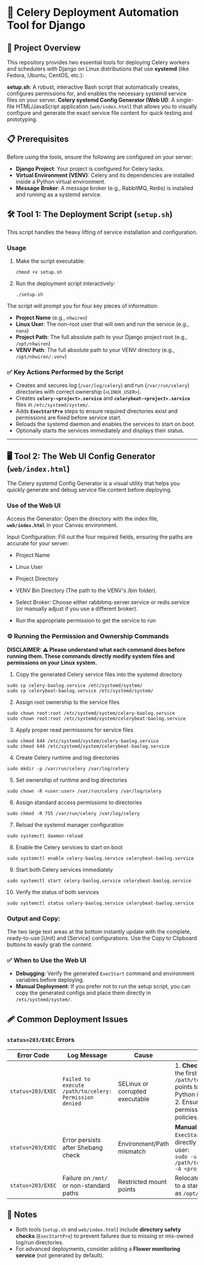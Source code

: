 # 🤖 Celery Deployment Automation Tool for Django

## 🚀 Project Overview

This repository provides two essential tools for deploying Celery workers and schedulers with Django on Linux distributions that use **systemd** (like Fedora, Ubuntu, CentOS, etc.):

**setup.sh**: A robust, interactive Bash script that automatically creates, configures permissions for, and enables the necessary systemd service files on your server.
**Celery systemd Config Generator (Web UI)**: A single-file HTML/JavaScript application (`web/index.html`) that allows you to visually configure and generate the exact service file content for quick testing and prototyping.

## 📋 Prerequisites

Before using the tools, ensure the following are configured on your server:

- **Django Project**: Your project is configured for Celery tasks.
- **Virtual Environment (VENV)**: Celery and its dependencies are installed inside a Python virtual environment.
- **Message Broker**: A message broker (e.g., RabbitMQ, Redis) is installed and running as a systemd service.

## 🛠️ Tool 1: The Deployment Script (`setup.sh`)

This script handles the heavy lifting of service installation and configuration.

### Usage

1. Make the script executable:

   ```
   chmod +x setup.sh
   ```

2. Run the deployment script interactively:

   ```
   ./setup.sh
   ```

The script will prompt you for four key pieces of information:

- **Project Name** (e.g., `nhwiren`)
- **Linux User**: The non-root user that will own and run the service (e.g., `nana`)
- **Project Path**: The full absolute path to your Django project root (e.g., `/opt/nhwiren`)
- **VENV Path**: The full absolute path to your VENV directory (e.g., `/opt/nhwiren/.venv`)

### ✅ Key Actions Performed by the Script

- Creates and secures log (`/var/log/celery`) and run (`/var/run/celery`) directories with correct ownership (`<LINUX_USER>`).
- Creates **`celery-<project>.service`** and **`celerybeat-<project>.service`** files in `/etc/systemd/system/`.
- Adds **`ExecStartPre`** steps to ensure required directories exist and permissions are fixed before service start.
- Reloads the systemd daemon and enables the services to start on boot.
- Optionally starts the services immediately and displays their status.

---

## 🖥️ Tool 2: The Web UI Config Generator (`web/index.html`)

The Celery systemd Config Generator is a visual utility that helps you quickly generate and debug service file content before deploying.

### Use of the Web UI

Access the Generator: Open the directory with the index file,
**`web/index.html`** in your Canvas environment.

Input Configuration: Fill out the four required fields, ensuring the paths are accurate for your server:

- Project Name

- Linux User

- Project Directory

- VENV Bin Directory (The path to the VENV's /bin folder).

- Select Broker: Choose either rabbitmq-server.service or redis.service (or manually adjust if you use a different broker).
- Run the appropriate permission to get the service to run

### ⚙️ Running the Permission and Ownership Commands
**DISCLAIMER: ⚠️ Please understand what each command does before running them. These commands directly modify system files and permissions on your Linux system.**

1. Copy the generated Celery service files into the systemd directory
```
sudo cp celery-baolog.service /etc/systemd/system/
sudo cp celerybeat-baolog.service /etc/systemd/system/
```

2. Assign root ownership to the service files
```
sudo chown root:root /etc/systemd/system/celery-baolog.service
sudo chown root:root /etc/systemd/system/celerybeat-baolog.service
```

3. Apply proper read permissions for service files
```
sudo chmod 644 /etc/systemd/system/celery-baolog.service
sudo chmod 644 /etc/systemd/system/celerybeat-baolog.service
```

4. Create Celery runtime and log directories
```
sudo mkdir -p /var/run/celery /var/log/celery
```

5. Set ownership of runtime and log directories
```
sudo chown -R <user:user> /var/run/celery /var/log/celery
```

6. Assign standard access permissions to directories
```
sudo chmod -R 755 /var/run/celery /var/log/celery
```

7. Reload the systemd manager configuration
```
sudo systemctl daemon-reload
```

8. Enable the Celery services to start on boot
```
sudo systemctl enable celery-baolog.service celerybeat-baolog.service
```

9. Start both Celery services immediately
```
sudo systemctl start celery-baolog.service celerybeat-baolog.service
```

10. Verify the status of both services
```
sudo systemctl status celery-baolog.service celerybeat-baolog.service
```


### Output and Copy:

The two large text areas at the bottom instantly update with the complete, ready-to-use [Unit] and [Service] configurations.
Use the Copy to Clipboard buttons to easily grab the content.

### ✅ When to Use the Web UI

- **Debugging**: Verify the generated `ExecStart` command and environment variables before deploying.
- **Manual Deployment**: If you prefer not to run the setup script, you can copy the generated configs and place them directly in `/etc/systemd/system/`.

## 🩹 Common Deployment Issues

### `status=203/EXEC` Errors

| Error Code        | Log Message                                            | Cause                           | Resolution                                                                                                                                                                       |
| ----------------- | ------------------------------------------------------ | ------------------------------- | -------------------------------------------------------------------------------------------------------------------------------------------------------------------------------- |
| `status=203/EXEC` | `Failed to execute /path/to/celery: Permission denied` | SELinux or corrupted executable | 1. **Check Shebang**: Verify the first line of `/path/to/.venv/bin/celery` points to the correct Python interpreter. <br> 2. Ensure SELinux is permissive or configure policies. |
| `status=203/EXEC` | Error persists after Shebang check                     | Environment/Path mismatch       | **Manual Test**: Run the `ExecStart` command directly as the service user: <br> `sudo -u <user> /path/to/.venv/bin/celery -A <project> worker`                                   |
| `status=203/EXEC` | Failure on `/mnt/` or non-standard paths               | Restricted mount points         | Relocate the project/venv to a standard location such as `/opt/` or `/srv/`.                                                                                                     |

## 📌 Notes

- Both tools (`setup.sh` and `web/index.html`) include **directory safety checks** (`ExecStartPre`) to prevent failures due to missing or mis-owned log/run directories.
- For advanced deployments, consider adding a **Flower monitoring service** (not generated by default).

